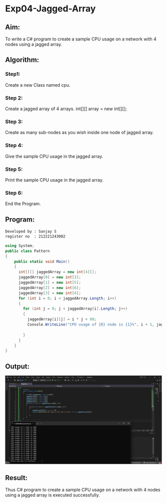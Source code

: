 # Exp04-Jagged-Array
## Aim:
To write a C# program to create a sample CPU usage on a network with 4 nodes using a jagged array.

## Algorithm:
### Step1:
Create a new Class named cpu.

### Step 2:
Create a jagged array of 4 arrays. int[][] array = new int[][];

### Step 3:
Create as many sub-nodes as you wish inside one node of jagged array.

### Step 4:
Give the sample CPU usage in the jagged array.

### Step 5:
Print the sample CPU usage in the jagged array.

### Step 6:
End the Program.

## Program:
```
Developed by : Sanjay S
register no  : 212221243002
```

```c#
using System;
public class Pattern
{
    public static void Main()
    {
      int[][] jaggedArray = new int[4][];
      jaggedArray[0] = new int[3];
      jaggedArray[1] = new int[5];
      jaggedArray[2] = new int[6];
      jaggedArray[3] = new int[4];
      for (int i = 0; i < jaggedArray.Length; i++)
      {
        for (int j = 0; j < jaggedArray[i].Length; j++)
        {
          jaggedArray[i][j] = i * j + 60;
          Console.WriteLine("CPU usage of {0} node is {1}%", i + 1, jaggedArray[i][j]);

        }
      }
    }
}
```

## Output:

![alt text](<Screenshot (33).png>)

## Result:
Thus C# program to create a sample CPU usage on a network with 4 nodes using a jagged array is executed successfully.

